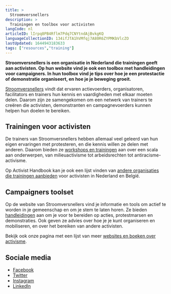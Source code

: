 ```yaml
---
title: >
  Stroomversnellers
description: >
  Trainingen en toolbox voor activisten
langCode: nl
articleID: lIrpq8PB4Rflm7Pdq7CNYtndAjBvkgKQ
languageCollectionID: 134ifJTA1hVMfqj7A80R6ZYPMKbVlcZO
lastUpdated: 1644943183633
tags: ["resources","training"]
---
```


**Stroomversnellers is een organisatie in Nederland die trainingen geeft aan activisten. Op hun website vind je ook een toolbox met handleidingen voor campaigners. In hun toolbox vind je tips over hoe je een protestactie of demonstratie organiseert, en hoe je je beweging groeit.**

[Stroomversnellers](https://www.stroomversnellers.org) vindt dat ervaren actievoerders, organisatoren, facilitators en trainers hun kennis en vaardigheden met elkaar moeten delen. Daarom zijn ze samengekomen om een netwerk van trainers te creëren die activisten, demonstranten en campagnevoerders kunnen helpen hun doelen te bereiken.

## Trainingen voor activisten

De trainers van Stroomversnellers hebben allemaal veel geleerd van hun eigen ervaringen met protesteren, en die kennis willen ze delen met anderen. Daarom bieden ze [workshops en trainingen](https://www.stroomversnellers.org/trainingen/) aan over een scala aan onderwerpen, van milieuactivisme tot arbeidsrechten tot antiracisme-activisme.

Op Activist Handbook kan je ook een lijst vinden van [andere organisaties die trainingen aanbieden](/trainings) voor activisten in Nederland en België.

## Campaigners toolset

Op de website van Stroomversnellers vind je informatie en tools om actief te worden in je gemeenschap en om je stem te laten horen. Ze bieden [handleidingen](https://www.stroomversnellers.org/toolbox/) aan om je voor te bereiden op acties, protestmarsen en demonstraties. Ook geven ze advies over hoe je je kunt organiseren en mobiliseren, en over het bereiken van andere activisten.

Bekijk ook onze pagina met een lijst van meer [websites en boeken over activisme](/resources).

## **Sociale media**

-   [Facebook](https://www.facebook.com/TrainerscollectiefStroomversnellers/)
-   [Twitter](https://twitter.com/stroomversnel)
-   [Instagram](https://www.instagram.com/stroomversnellers/)
-   [LinkedIn](https://www.linkedin.com/company/stroomversnellers-trainers-collectief/)